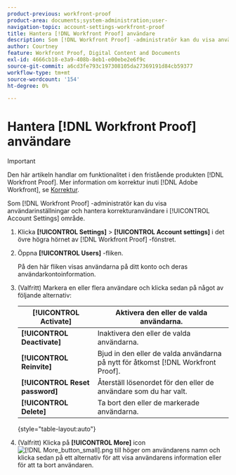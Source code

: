 ```yaml
---
product-previous: workfront-proof
product-area: documents;system-administration;user-
navigation-topic: account-settings-workfront-proof
title: Hantera [!DNL Workfront Proof] användare
description: Som [!DNL Workfront Proof] -administratör kan du visa användarinställningar och hantera korrekturanvändare i [!UICONTROL Account Settings] område.
author: Courtney
feature: Workfront Proof, Digital Content and Documents
exl-id: 4666cb18-e3a9-408b-8eb1-e00ebe2e6f9c
source-git-commit: a6cd3fe793c197308105da27369191d84cb59377
workflow-type: tm+mt
source-wordcount: '154'
ht-degree: 0%

---
```


# Hantera [!DNL Workfront Proof] användare

>[!IMPORTANT]
>
>Den här artikeln handlar om funktionalitet i den fristående produkten [!DNL Workfront Proof]. Mer information om korrektur inuti [!DNL Adobe Workfront], se [Korrektur](../../../review-and-approve-work/proofing/proofing.md).

Som [!DNL Workfront Proof] -administratör kan du visa användarinställningar och hantera korrekturanvändare i [!UICONTROL Account Settings] område.

1. Klicka **[!UICONTROL Settings]** > **[!UICONTROL Account settings]** i det övre högra hörnet av [!DNL Workfront Proof] -fönstret.

1. Öppna **[!UICONTROL Users]** -fliken.

   På den här fliken visas användarna på ditt konto och deras användarkontoinformation.

1. (Valfritt) Markera en eller flera användare och klicka sedan på något av följande alternativ:

   | **[!UICONTROL Activate]** | Aktivera den eller de valda användarna. |
   |---|---|
   | **[!UICONTROL Deactivate]** | Inaktivera den eller de valda användarna. |
   | **[!UICONTROL Reinvite]** | Bjud in den eller de valda användarna på nytt för åtkomst [!DNL Workfront Proof]. |
   | **[!UICONTROL Reset password]** | Återställ lösenordet för den eller de användare som du har valt. |
   | **[!UICONTROL Delete]** | Ta bort den eller de markerade användarna. |

   {style=&quot;table-layout:auto&quot;}

1. (Valfritt) Klicka på **[!UICONTROL More]** icon ![[!DNL More_button_small].png](assets/more-button-small.png) till höger om användarens namn och klicka sedan på ett alternativ för att visa användarens information eller för att ta bort användaren.
